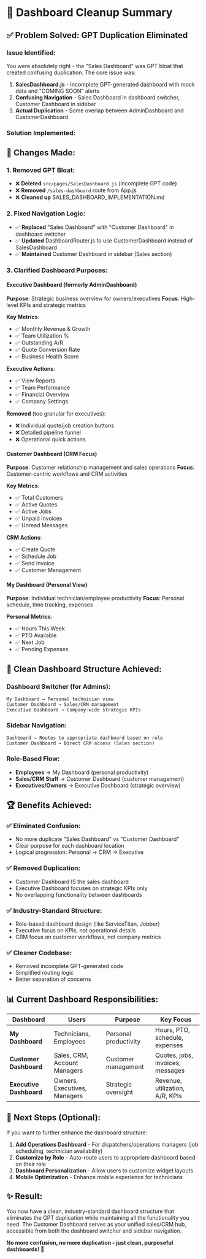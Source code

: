 # 🎯 Dashboard Cleanup Summary

## ✅ **Problem Solved: GPT Duplication Eliminated**

### **Issue Identified:**
You were absolutely right - the "Sales Dashboard" was GPT bloat that created confusing duplication. The core issue was:

1. **SalesDashboard.js** - Incomplete GPT-generated dashboard with mock data and "COMING SOON" alerts
2. **Confusing Navigation** - Sales Dashboard in dashboard switcher, Customer Dashboard in sidebar
3. **Actual Duplication** - Some overlap between AdminDashboard and CustomerDashboard

### **Solution Implemented:**

## 🔧 **Changes Made:**

### **1. Removed GPT Bloat:**
- ❌ **Deleted** `src/pages/SalesDashboard.js` (incomplete GPT code)
- ❌ **Removed** `/sales-dashboard` route from App.js
- ❌ **Cleaned up** SALES_DASHBOARD_IMPLEMENTATION.md

### **2. Fixed Navigation Logic:**
- ✅ **Replaced** "Sales Dashboard" with "Customer Dashboard" in dashboard switcher
- ✅ **Updated** DashboardRouter.js to use CustomerDashboard instead of SalesDashboard
- ✅ **Maintained** Customer Dashboard in sidebar (Sales section)

### **3. Clarified Dashboard Purposes:**

#### **Executive Dashboard** (formerly AdminDashboard)
**Purpose**: Strategic business overview for owners/executives
**Focus**: High-level KPIs and strategic metrics

**Key Metrics**:
- ✅ Monthly Revenue & Growth
- ✅ Team Utilization %
- ✅ Outstanding A/R
- ✅ Quote Conversion Rate
- ✅ Business Health Score

**Executive Actions**:
- ✅ View Reports
- ✅ Team Performance
- ✅ Financial Overview  
- ✅ Company Settings

**Removed** (too granular for executives):
- ❌ Individual quote/job creation buttons
- ❌ Detailed pipeline funnel
- ❌ Operational quick actions

#### **Customer Dashboard** (CRM Focus)
**Purpose**: Customer relationship management and sales operations
**Focus**: Customer-centric workflows and CRM activities

**Key Metrics**:
- ✅ Total Customers
- ✅ Active Quotes
- ✅ Active Jobs
- ✅ Unpaid Invoices
- ✅ Unread Messages

**CRM Actions**:
- ✅ Create Quote
- ✅ Schedule Job
- ✅ Send Invoice
- ✅ Customer Management

#### **My Dashboard** (Personal View)
**Purpose**: Individual technician/employee productivity
**Focus**: Personal schedule, time tracking, expenses

**Personal Metrics**:
- ✅ Hours This Week
- ✅ PTO Available
- ✅ Next Job
- ✅ Pending Expenses

## 🎯 **Clean Dashboard Structure Achieved:**

### **Dashboard Switcher (for Admins):**
```
My Dashboard → Personal technician view
Customer Dashboard → Sales/CRM management  
Executive Dashboard → Company-wide strategic KPIs
```

### **Sidebar Navigation:**
```
Dashboard → Routes to appropriate dashboard based on role
Customer Dashboard → Direct CRM access (Sales section)
```

### **Role-Based Flow:**
- **Employees** → My Dashboard (personal productivity)
- **Sales/CRM Staff** → Customer Dashboard (customer management)
- **Executives/Owners** → Executive Dashboard (strategic overview)

## 🏆 **Benefits Achieved:**

### **✅ Eliminated Confusion:**
- No more duplicate "Sales Dashboard" vs "Customer Dashboard"
- Clear purpose for each dashboard location
- Logical progression: Personal → CRM → Executive

### **✅ Removed Duplication:**
- Customer Dashboard IS the sales dashboard
- Executive Dashboard focuses on strategic KPIs only
- No overlapping functionality between dashboards

### **✅ Industry-Standard Structure:**
- Role-based dashboard design (like ServiceTitan, Jobber)
- Executive focus on KPIs, not operational details
- CRM focus on customer workflows, not company metrics

### **✅ Cleaner Codebase:**
- Removed incomplete GPT-generated code
- Simplified routing logic
- Better separation of concerns

## 📊 **Current Dashboard Responsibilities:**

| Dashboard | Users | Purpose | Key Focus |
|-----------|-------|---------|-----------|
| **My Dashboard** | Technicians, Employees | Personal productivity | Hours, PTO, schedule, expenses |
| **Customer Dashboard** | Sales, CRM, Account Managers | Customer management | Quotes, jobs, invoices, messages |
| **Executive Dashboard** | Owners, Executives, Managers | Strategic oversight | Revenue, utilization, A/R, KPIs |

## 🚀 **Next Steps (Optional):**

If you want to further enhance the dashboard structure:

1. **Add Operations Dashboard** - For dispatchers/operations managers (job scheduling, technician availability)
2. **Customize by Role** - Auto-route users to appropriate dashboard based on their role
3. **Dashboard Personalization** - Allow users to customize widget layouts
4. **Mobile Optimization** - Enhance mobile experience for technicians

## ✨ **Result:**

You now have a clean, industry-standard dashboard structure that eliminates the GPT duplication while maintaining all the functionality you need. The Customer Dashboard serves as your unified sales/CRM hub, accessible from both the dashboard switcher and sidebar navigation.

**No more confusion, no more duplication - just clean, purposeful dashboards! 🎉**
